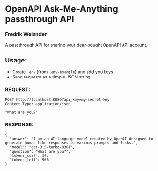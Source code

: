 # OpenAPI Ask-Me-Anything passthrough API
### Fredrik Welander

A passthrough API for sharing your dear-bought OpenAPI API account.

## Usage:

- Create `.env` (from `.env-example`) and add you keys
- Send requests as a simple JSON string

### REQUEST:

```
POST http://localhost:8080?api_key=my-secret-key
Content-Type: application/json

"What are you?"

```
### RESPONSE:

```
{
  "answer": "I am an AI language model created by OpenAI designed to generate human-like responses to various prompts and tasks.",
  "model": "gpt-3.5-turbo-0301",
  "question": "What are you?",
  "tokens_cost": 34,
  "tokens_left": 966
}
```



